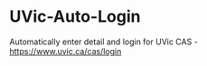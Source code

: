 # UVic-Auto-Login
Automatically enter detail and login for UVic CAS - https://www.uvic.ca/cas/login
